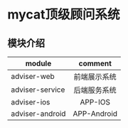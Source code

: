 mycat顶级顾问系统
===============

## 模块介绍
| module          | comment       |
| --------------- |:-------------:|
| adviser-web     | 前端展示系统    |
| adviser-service | 后端服务系统    |
| adviser-ios     | APP-IOS       |
| adviser-android | APP-Android   |
